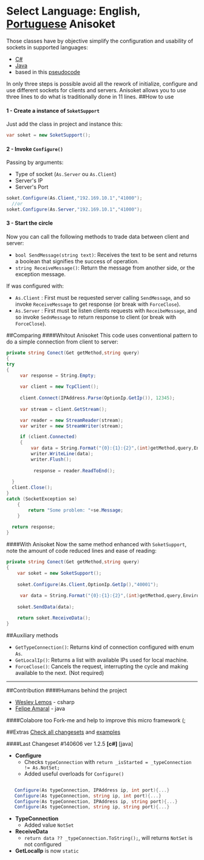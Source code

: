 Select Language: **English**, [Portuguese](https://github.com/AnisanWesley/Anisoket/blob/master/README-pt.md)
Anisoket
========

Those classes have by objective simplify the configuration and usability of sockets in supported languages:
* [C#](https://github.com/AnisanWesley/Anisoket/blob/master/src/csharp/SoketSupport.cs)
* [Java](https://github.com/AnisanWesley/Anisoket/blob/master/src/java/SoketSupport.java)
* based in this [pseudocode](https://github.com/AnisanWesley/Anisoket/blob/master/src/pseudo-code/SoketSupport.pc)
 
In only three steps is possible avoid all the rework of initialize, configure and use different sockets for clients and servers.
Anisoket allows you to use three lines to do what is traditionally done in 11 lines.
##How to use


#### 1 - Create a instance of `SoketSupport`
Just add the class in project and instance this:
```csharp
var soket = new SoketSupport();
```

#### 2 - Invoke `Configure()` 
Passing by arguments:
* Type of socket (`As.Server` ou `As.Client`)
* Server's IP
* Server's Port

```csharp
soket.Configure(As.Client,"192.169.10.1","41000"); 
  //or
soket.Configure(As.Server,"192.169.10.1","41000");
```
#### 3 - Start the circle
Now you can call the following methods to trade data between client and server:
* `bool SendMessage(string text)`: Receives the text to be sent and returns a boolean that signifies the success of operation.
* `string ReceiveMessage()`: Return the message from another side, or the exception message.

If was configured with:
* `As.Client` : First must be requested server calling `SendMessage`, and so invoke `ReceiveMessage` to get response (or break with `ForceClose`).
* `As.Server` : First must be listen clients requests with `ReceibeMessage`, and so invoke `SednMessage` to return response to client (or break with `ForceClose`).

##Comparing
####Whitout Anisoket 
This code uses conventional pattern to do a simple connection from client to server:

```csharp
private string Conect(Get getMethod,string query)
{
try
{
     var response = String.Empty;
 
     var client = new TcpClient();
 
     client.Connect(IPAddress.Parse(OptionIp.GetIp()), 12345);
      
     var stream = client.GetStream();

     var reader = new StreamReader(stream);
     var writer = new StreamWriter(stream);

     if (client.Connected)
     {
         var data = String.Format("{0}:{1}:{2}",(int)getMethod,query,Environment.MachineName)
         writer.WriteLine(data);
         writer.Flush();
 
          response = reader.ReadToEnd();
                
  }
  client.Close();
}
catch (SocketException se)
    {
        return "Some problem: "+se.Message;
    }
  
  return response;
}
```
####With Anisoket
Now the same method enhanced with `SoketSupport`, note the amount of code reduced lines and ease of reading:

```csharp
private string Conect(Get getMethod,string query)
{
    var soket = new SoketSupport();
                
    soket.Configure(As.Client,OptionIp.GetIp(),"40001");
             
     var data = String.Format("{0}:{1}:{2}",(int)getMethod,query,Environment.MachineName)
             
    soket.SendData(data);

    return soket.ReceiveData();
}
```
##Auxiliary methods
* `GetTypeConnection()`: Returns kind of connection configured with enum `As`.
* `GetLocalIp()`: Returns a list with available IPs used for local machine.
* `ForceClose()`: Cancels the request, interrupting the cycle and making available to the next. (Not required)

---
##Contribution
####Humans behind the project

* [Wesley Lemos](https://github.com/AnisanWesley) - csharp
* [Felipe Amaral](https://github.com/furflez) - java
 
####Colabore too
Fork-me and help to improve this micro framework (;

##Extras
[Check all changesets](https://github.com/AnisanWesley/Anisoket/blob/master/Changelog.md) and [examples](https://github.com/AnisanWesley/Anisoket/tree/master/samples)

####Last Changeset #140606 ver 1.2.5
**[c#]** [java]

* **Configure**
   * Checks `typeConnection` with `return _isStarted = _typeConnection != As.NotSet;`
   * Added useful overloads for `Configure()`
````csharp

   Configure(As typeConnection, IPAddress ip, int port){...}
   Configure(As typeConnection, string ip, int port){...}
   Configure(As typeConnection, IPAddress ip, string port){...}
   Configure(As typeConnection, string ip, string port){...}
````
* **TypeConnection**
   * Added value `NotSet` 
* **ReceiveData** 
   * `return data ?? _typeConnection.ToString();`, will returns `NotSet` is not configured
* **GetLocalIp** is now `static`

